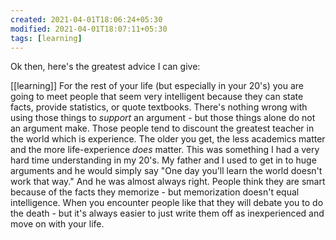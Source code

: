 ```yaml
---
created: 2021-04-01T18:06:24+05:30
modified: 2021-04-01T18:07:11+05:30
tags: [learning]
---
```


 Ok then, here's the greatest advice I can give:

[[learning]]
For the rest of your life (but especially in your 20's) you are going to meet people that seem very intelligent because they can state facts, provide statistics, or quote textbooks. There's nothing wrong with using those things to *support* an argument - but those things alone do not an argument make. Those people tend to discount the greatest teacher in the world which is experience. The older you get, the less academics matter and the more life-experience *does* matter. This was something I had a very hard time understanding in my 20's. My father and I used to get in to huge arguments and he would simply say "One day you'll learn the world doesn't work that way." And he was almost always right. People think they are smart because of the facts they memorize - but memorization doesn't equal intelligence. When you encounter people like that they will debate you to do the death - but it's always easier to just write them off as inexperienced and move on with your life. 
